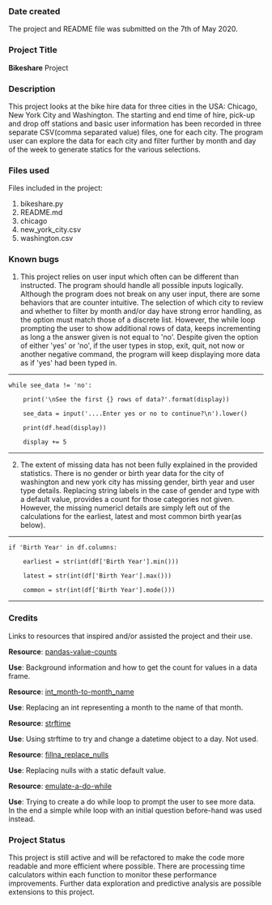### Date created
The project and README file was submitted on the 7th of May 2020.

### Project Title
**Bikeshare** Project

### Description
This project looks at the bike hire data for three cities in the USA: Chicago, New York City and Washington. The starting and end time of hire, pick-up and drop off stations and basic user information has been recorded in three separate CSV(comma separated value) files, one for each city. The program user can explore the data for each city and filter further by month and day of the week to generate statics for the various selections. 

### Files used
Files included in the project:
1. bikeshare.py
2. README.md
3. chicago
4. new_york_city.csv
5. washington.csv

### Known bugs
1. This project relies on user input which often can be different than instructed. The program should handle all possible inputs logically. Although the program does not break on any user input, there are some behaviors that are counter intuitive. The selection of which city to review and whether to filter by month and/or day have strong error handling, as the option must match those of a discrete list. However, the while loop prompting the user to show additional rows of data, keeps incrementing as long a the answer given is not equal to 'no'. Despite given the option of either 'yes' or 'no', if the user types in stop, exit, quit, not now or another negative command, the program will keep displaying more data as if 'yes' had been typed in.  

---  

    while see_data != 'no': 

        print('\nSee the first {} rows of data?'.format(display))

        see_data = input('....Enter yes or no to continue?\n').lower() 

        print(df.head(display))

        display += 5
---
2. The extent of missing data has not been fully explained in the provided statistics. There is no gender or birth year data for the city of washington and new york city has missing gender, birth year and user type details. Replacing string labels in the case of gender and type with a default value, provides a count for those categories not given. However, the missing numericl details are simply left out of the calculations for the earliest, latest and most common birth year(as below).

---
    if 'Birth Year' in df.columns:

        earliest = str(int(df['Birth Year'].min()))

        latest = str(int(df['Birth Year'].max()))

        common = str(int(df['Birth Year'].mode()))
---
### Credits
Links to resources that inspired and/or assisted the project and their use.

**Resource**:  [pandas-value-counts](https://towardsdatascience.com/getting-more-value-from-the-pandas-value-counts-aa17230907a6 "towardsdatascience")

**Use**: Background information and how to get the count for values in a data frame.

**Resource**:  [int_month-to-month_name](https://stackoverflow.com/questions/37625334/python-pandas-convert-month-int-to-month-name "stackoverflow")

**Use**: Replacing an int representing a month to the name of that month.

**Resource**: [strftime](https://www.w3schools.com/python/trypython.asp?filename=demo_datetime_strftime_a2 "w3schools")

**Use**: Using strftime to try and change a datetime object to a day. Not used.

**Resource**: [fillna_replace_nulls](https://www.geeksforgeeks.org/python-pandas-dataframe-fillna-to-replace-null-values-in-dataframe/ "geeksforgeeks")

**Use**: Replacing nulls with a static default value.

**Resource**: [emulate-a-do-while](https://stackoverflow.com/questions/743164/emulate-a-do-while-loop-in-python "stackoverflow")

**Use**: Trying to create a do while loop to prompt the user to see more data. In the end a simple while loop with an initial question before-hand was used instead.

### Project Status
This project is still active and will be refactored to make the code more readable and more efficient where possible. There are processing time calculators within each function to monitor these performance improvements. Further data exploration and predictive analysis are possible extensions to this project. 